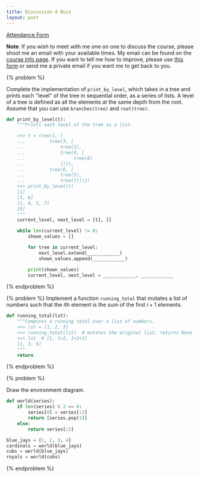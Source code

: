 ```yaml
---
title: Discussion 4 Quiz
layout: post
---
```


[Attendance Form](http://goo.gl/forms/xxWWK7SLDJ)

**Note**: If you wish to meet with me one on one to discuss the course, please shoot me an email with your available times. My email can be found on the [course info page](/cs61a/). If you want to tell me how to improve, please use [this form](http://goo.gl/forms/fUieXB6oHv) or send me a private email if you want me to get back to you.

{% problem %}

Complete the implementation of `print_by_level`, which takes in a tree and prints each "level" of the tree in sequential order, as a series of lists. A level of a tree is defined as all the elements at the same depth from the root. Assume that you can use `branches(tree)` and `root(tree)`.

```python
def print_by_level(t):
    """Prints each level of the tree as a list.

    >>> t = tree(1, [
    ...         tree(3, [
    ...             tree(2),
    ...             tree(4, [
    ...                  tree(8)
    ...             ])]),
    ...         tree(6, [
    ...             tree(5),
    ...             tree(7)])])
    >>> print_by_level(t)
    [1]
    [3, 6]
    [2, 4, 5, 7]
    [8]
    """
    current_level, next_level = [t], []

    while len(current_level) != 0:
        shown_values = []

        for tree in current_level:
            next_level.extend(____________)
            shown_values.append(____________)

        print(shown_values)
        current_level, next_level = ____________, ____________
```

<!-- {% solution %}

```python
def print_by_level(t):
    """Prints each level of the tree as a list.

    >>> t = tree(1, [
    ...         tree(3, [
    ...             tree(2),
    ...             tree(4, [
    ...                  tree(8)
    ...             ])]),
    ...         tree(6, [
    ...             tree(5),
    ...             tree(7)])])
    >>> print_by_level(t)
    [1]
    [3, 6]
    [2, 4, 5, 7]
    [8]
    """
    current_level, next_level = [t], []

    while len(current_level) != 0:
        shown_values = []

        for tree in current_level:
            next_level.extend(children(tree))
            shown_values.append(label(tree))

        print(shown_values)
        current_level, next_level = next_level, []
```

{% endsolution %} -->
{% endproblem %}



{% problem %}
Implement a function `running_total` that mutates a list of numbers such that the $i$th element is the sum of the first $i+1$ elements.

```python
def running_total(lst):
    """Computes a running total over a list of numbers.
    >>> lst = [1, 2, 3]
    >>> running_total(lst)  # mutates the original list, returns None
    >>> lst  # [1, 1+2, 1+2+3]
    [1, 3, 6]
    """
    return
```

<!-- {% solution %}

```python
def running_total(lst):
    """Computes a running total over a list of numbers.
    >>> lst = [1, 2, 3]
    >>> running_total(lst)  # mutates the original list, returns None
    >>> lst  # [1, 1+2, 1+2+3]
    [1, 3, 6]
    """
    total = 0
    for i in range(len(lst)):
        total += lst[i]
        lst[i] = total
```

{% endsolution %} -->
{% endproblem %}



{% problem %}

Draw the environment diagram.

```python
def world(series):
    if len(series) % 2 == 0:
        series[0] = series[:2]
        return [series.pop(1)]
    else:
        return series[:2]

blue_jays = [1, 2, 3, 4]
cardinals = world(blue_jays)
cubs = world(blue_jays)
royals = world(cubs)
```

<!-- {% solution %}
{% environment %}
http://pythontutor.com/composingprograms.html#code=def+world(series%29%3A%0A++++if+len(series%29+%25+2+%3D%3D+0%3A%0A++++++++series%5B0%5D+%3D+series%5B%3A2%5D%0A++++++++return+%5Bseries.pop(1%29%5D%0A++++else%3A%0A++++++++return+series%5B%3A2%5D%0A%0Ablue_jays+%3D+%5B1,+2,+3,+4%5D%0Acardinals+%3D+world(blue_jays%29%0Acubs+%3D+world(blue_jays%29%0Aroyals+%3D+world(cubs%29&mode=display&origin=composingprograms.js&cumulative=true&py=3&rawInputLstJSON=%5B%5D&curInstr=0
{% endenvironment %}
{% endsolution %} -->
{% endproblem %}
